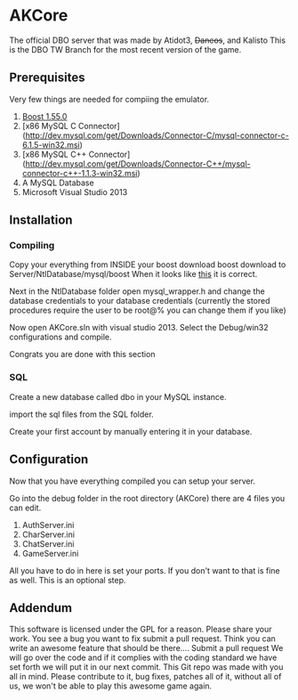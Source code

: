 AKCore
======

The official DBO server that was made by Atidot3, ~~Daneos~~, and Kalisto
This is the DBO TW Branch for the most recent version of the game.


## Prerequisites

Very few things are needed for compiing the emulator.

1. [Boost 1.55.0](http://sourceforge.net/projects/boost/files/boost/1.55.0/boost_1_55_0.zip/download)
2. [x86 MySQL C Connector] (http://dev.mysql.com/get/Downloads/Connector-C/mysql-connector-c-6.1.5-win32.msi)
3. [x86 MySQL C++ Connector] (http://dev.mysql.com/get/Downloads/Connector-C++/mysql-connector-c++-1.1.3-win32.msi)
4. A MySQL Database 
5. Microsoft Visual Studio 2013


## Installation

### Compiling

Copy your everything from INSIDE your boost download boost download to Server/NtlDatabase/mysql/boost
When it looks like [this](http://puu.sh/a0q9o/946f96747f.png) it is correct.

Next in the NtlDatabase folder open mysql_wrapper.h and change the database credentials to your database credentials
(currently the stored procedures require the user to be root@% you can change them if you like)
 
Now open AKCore.sln with visual studio 2013.
Select the Debug/win32 configurations and compile.

Congrats you are done with this section
 
### SQL

Create a new database called dbo in your MySQL instance.

import the sql files from the SQL folder.

Create your first account by manually entering it in your database.

## Configuration

Now that you have everything compiled you can setup your server.

Go into the debug folder in the root directory (AKCore) 
there are 4 files you can edit.

1. AuthServer.ini
2. CharServer.ini
3. ChatServer.ini
4. GameServer.ini

All you have to do in here is set your ports. If you don't want to that is fine as well.
This is an optional step.


## Addendum

This software is licensed under the GPL for a reason.
Please share your work.
You see a bug you want to fix submit a pull request.
Think you can write an awesome feature that should be there.... Submit a pull request
We will go over the code and if it complies with the coding standard we have set forth
we will put it in our next commit. This Git repo was made with you all in mind. Please
contribute to it, bug fixes, patches all of it,  without all of us, we won't be able to 
play this awesome game again.

